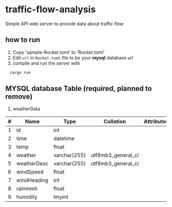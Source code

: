 # traffic-flow-analysis
Simple API web server to provide data about traffic flow

## how to run
1. Copy 'sample-Rocket.toml' to 'Rocket.toml'
2. Edit `url` in `Rocket.toml` file to be your __mysql__ database url
3. compile and run the server with 
  ```sh
    cargo run
  ```
  
## MYSQL database Table (required, planned to remove)
1. weatherData

| # | Name        | Type         | Collation            | Attributes | Null | Default           | Comments | Extra             |
|---|-------------|--------------|----------------------|------------|------|-------------------|----------|-------------------|
| 1 | id          | int          |                      |            | No   | None              |          | AUTO_INCREMENT    |
| 2 | time        | datetime     |                      |            | No   | CURRENT_TIMESTAMP |          | DEFAULT_GENERATED |
| 3 | temp        | float        |                      |            | Yes  | NULL              |          |                   |
| 4 | weather     | varchar(255) | utf8mb3_general_ci   |            | Yes  | NULL              |          |                   |
| 5 | weatherDesc | varchar(255) | utf8mb3_general_ci   |            | Yes  | NULL              |          |                   |
| 6 | windSpeed   | float        |                      |            | Yes  | NULL              |          |                   |
| 7 | windHeading | int          |                      |            | Yes  | NULL              |          |                   |
| 8 | rainmmh     | float        |                      |            | Yes  | NULL              |          |                   |
| 9 | humidity    | tinyint      |                      |            | Yes  | NULL              |          |                   |

